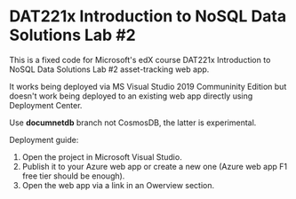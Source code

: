 # DAT221x Introduction to NoSQL Data Solutions Lab #2
This is a fixed code for Microsoft's edX course DAT221x Introduction to NoSQL Data Solutions Lab #2 asset-tracking web app.

It works being deployed via MS Visual Studio 2019 Communinity Edition but doesn't work being deployed to an existing web app directly
using Deployment Center.

Use **documnetdb** branch not CosmosDB, the latter is experimental.

Deployment guide:
1. Open the project in Microsoft Visual Studio.
2. Publish it to your Azure web app or create a new one (Azure web app F1 free tier should be enough).
3. Open the web app via a link in an Owerview section.
